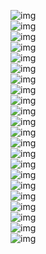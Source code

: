 ![img](https://stickershop.line-scdn.net/stickershop/v1/sticker/13441568/android/sticker_animation.png)<br>
![img](https://stickershop.line-scdn.net/stickershop/v1/sticker/13441569/android/sticker_animation.png)<br>
![img](https://stickershop.line-scdn.net/stickershop/v1/sticker/13441570/android/sticker_animation.png)<br>
![img](https://stickershop.line-scdn.net/stickershop/v1/sticker/13441571/android/sticker_animation.png)<br>
![img](https://stickershop.line-scdn.net/stickershop/v1/sticker/13441572/android/sticker_animation.png)<br>
![img](https://stickershop.line-scdn.net/stickershop/v1/sticker/13441573/android/sticker_animation.png)<br>
![img](https://stickershop.line-scdn.net/stickershop/v1/sticker/13441574/android/sticker_animation.png)<br>
![img](https://stickershop.line-scdn.net/stickershop/v1/sticker/13441575/android/sticker_animation.png)<br>
![img](https://stickershop.line-scdn.net/stickershop/v1/sticker/13441576/android/sticker_animation.png)<br>
![img](https://stickershop.line-scdn.net/stickershop/v1/sticker/13441577/android/sticker_animation.png)<br>
![img](https://stickershop.line-scdn.net/stickershop/v1/sticker/13441578/android/sticker_animation.png)<br>
![img](https://stickershop.line-scdn.net/stickershop/v1/sticker/13441579/android/sticker_animation.png)<br>
![img](https://stickershop.line-scdn.net/stickershop/v1/sticker/13441580/android/sticker_animation.png)<br>
![img](https://stickershop.line-scdn.net/stickershop/v1/sticker/13441581/android/sticker_animation.png)<br>
![img](https://stickershop.line-scdn.net/stickershop/v1/sticker/13441582/android/sticker_animation.png)<br>
![img](https://stickershop.line-scdn.net/stickershop/v1/sticker/13441583/android/sticker_animation.png)<br>
![img](https://stickershop.line-scdn.net/stickershop/v1/sticker/13441584/android/sticker_animation.png)<br>
![img](https://stickershop.line-scdn.net/stickershop/v1/sticker/13441585/android/sticker_animation.png)<br>
![img](https://stickershop.line-scdn.net/stickershop/v1/sticker/13441586/android/sticker_animation.png)<br>
![img](https://stickershop.line-scdn.net/stickershop/v1/sticker/13441587/android/sticker_animation.png)<br>
![img](https://stickershop.line-scdn.net/stickershop/v1/sticker/13441588/android/sticker_animation.png)<br>
![img](https://stickershop.line-scdn.net/stickershop/v1/sticker/13441589/android/sticker_animation.png)<br>
